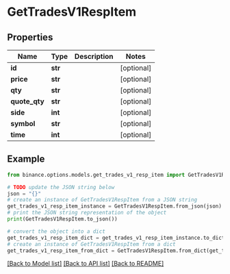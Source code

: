 # GetTradesV1RespItem


## Properties

Name | Type | Description | Notes
------------ | ------------- | ------------- | -------------
**id** | **str** |  | [optional] 
**price** | **str** |  | [optional] 
**qty** | **str** |  | [optional] 
**quote_qty** | **str** |  | [optional] 
**side** | **int** |  | [optional] 
**symbol** | **str** |  | [optional] 
**time** | **int** |  | [optional] 

## Example

```python
from binance.options.models.get_trades_v1_resp_item import GetTradesV1RespItem

# TODO update the JSON string below
json = "{}"
# create an instance of GetTradesV1RespItem from a JSON string
get_trades_v1_resp_item_instance = GetTradesV1RespItem.from_json(json)
# print the JSON string representation of the object
print(GetTradesV1RespItem.to_json())

# convert the object into a dict
get_trades_v1_resp_item_dict = get_trades_v1_resp_item_instance.to_dict()
# create an instance of GetTradesV1RespItem from a dict
get_trades_v1_resp_item_from_dict = GetTradesV1RespItem.from_dict(get_trades_v1_resp_item_dict)
```
[[Back to Model list]](../README.md#documentation-for-models) [[Back to API list]](../README.md#documentation-for-api-endpoints) [[Back to README]](../README.md)



